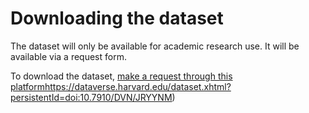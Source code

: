 # Downloading the dataset
The dataset will only be available for academic research use. It will be available via a request form.

To download the dataset, [make a request through this platform](https://dataverse.harvard.edu/dataset.xhtml?persistentId=doi:10.7910/DVN/JRYYNM)https://dataverse.harvard.edu/dataset.xhtml?persistentId=doi:10.7910/DVN/JRYYNM)

